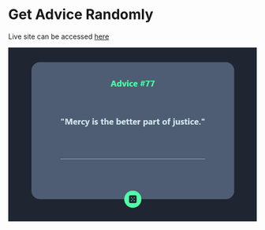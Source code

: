 # Get Advice Randomly

Live site can be accessed [here](https://master.d2ualimh9r8vad.amplifyapp.com/)

![ss1](https://github.com/msyavuz/advice-generator/blob/master/Screenshot_1.png?raw=true)
